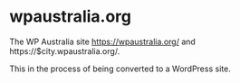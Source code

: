 # wpaustralia.org
The WP Australia site https://wpaustralia.org/ and https://$city.wpaustralia.org/.

This in the process of being converted to a WordPress site.
